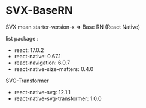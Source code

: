 # SVX-BaseRN

SVX mean starter-version-x => Base RN (React Native)

list package :
- react: 17.0.2
- react-native: 0.67.1
- react-navigation: 6.0.7
- react-native-size-matters: 0.4.0

SVG-Transformer
- react-native-svg: 12.1.1
- react-native-svg-transformer: 1.0.0
